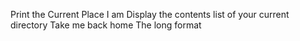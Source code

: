 Print the Current Place I am
Display the contents list of your current directory
Take me back home
The long format
